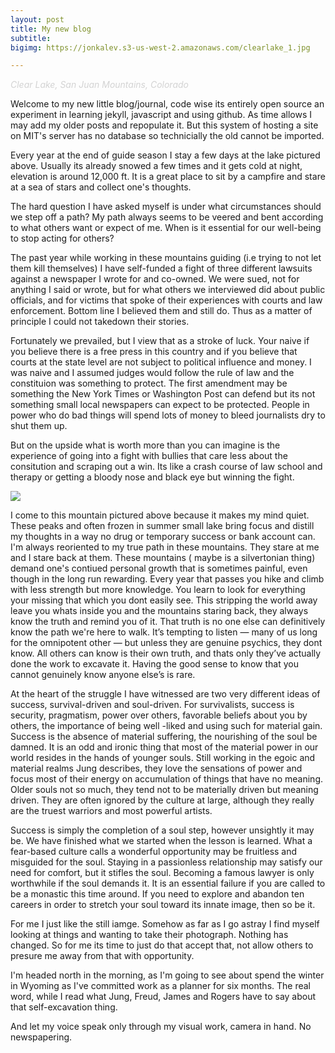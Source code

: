 ```yaml
---
layout: post
title: My new blog
subtitle: 
bigimg: https://jonkalev.s3-us-west-2.amazonaws.com/clearlake_1.jpg

---
```

  <figcaption><p style="color:LightGray;"> <i>Clear Lake, San Juan Mountains, Colorado</i></p></figcaption>

Welcome to my new little blog/journal, code wise its entirely open source an experiment in learning jekyll, javascript and using github. As time allows I may add my older posts and repopulate it. But this system of hosting a site on MIT's server has no database so technicially the old cannot be imported. 


Every year at the end of guide season I stay a few days at the lake pictured above. Usually its already snowed a few times and it gets cold at night, elevation is around 12,000 ft. 
It is a great place to sit by a campfire and stare at a sea of stars and collect one's thoughts.

The hard question I have asked myself is under what circumstances should we step off a path? My path always seems to be veered and bent according to what others want or expect of me.
When is it essential for our well-being to stop acting for others? 

The past year while working in these mountains guiding (i.e trying to not let them kill themselves) I have self-funded a fight of three different lawsuits against a newspaper I wrote for and co-owned. We were sued, not for anything I said or wrote, but for what others we interviewed did about public officials, and for victims that spoke of their experiences with courts and law enforcement. Bottom line I believed them and still do.
Thus as a matter of principle I could not takedown their stories.

Fortunately we prevailed, but I view that as a stroke of luck. Your naive if you believe there is a free press in this country and if you believe that courts at the state level are not subject to political influence and money. 
I was naive and I assumed judges would follow the rule of law and the constituion was something to protect.
The first amendment may be something the New York Times or Washington Post can defend but its not something small local newspapers can expect to be protected. People in power who do bad things will spend lots of money to bleed journalists dry to shut them up.

But on the upside what is worth more than you can imagine is the experience of going into a fight with bullies that care less about the consitution and scraping out a win.
Its like a crash course of law school and therapy or getting a bloody nose and black eye but winning the fight.

<img src="https://jonkalev.s3-us-west-2.amazonaws.com/clearlake-miccofire.jpg">

I come to this mountain pictured above because it makes my mind quiet. These peaks and often frozen in summer small lake bring focus and distill my thoughts in a way no drug or temporary success or bank account can.
I'm always reoriented to my true path in these mountains. 
They stare at me and I stare back at them.
These mountains ( maybe is a silvertonian thing) demand one's contiued personal growth that is sometimes painful, even though in the long run rewarding. 
Every year that passes you hike and climb with less strength but more knowledge. You learn to look for everything your missing that which you dont easily see.  This stripping the world away leave you whats inside you and the mountains staring back, they always know the truth and remind you of it.
That truth is no one else can definitively know the path we're here to walk. It’s tempting to listen — many of us long for the omnipotent other — but unless they are genuine psychics, they dont know. All others can know is their own truth, and thats only they’ve actually done the work to excavate it. Having the good sense to know that you cannot genuinely know anyone else’s is rare. 

At the heart of the struggle I have witnessed are two very different ideas of success, survival-driven and soul-driven. For survivalists, success is security, pragmatism, power over others, favorable beliefs about you by others, the importance of being well -liked and using such for material gain. 
Success is the absence of material suffering, the nourishing of the soul be damned. It is an odd and ironic thing that most of the material power in our world resides in the hands of younger souls. Still working in the egoic and material realms Jung describes, they love the sensations of power and focus most of their energy on accumulation of things that have no meaning. 
Older souls not so much, they tend not to be materially driven but meaning driven. They are often ignored by the culture at large, although they really are the truest warriors and most powerful artists.

Success is simply the completion of a soul step, however unsightly it may be. We have finished what we started when the lesson is learned. What a fear-based culture calls a wonderful opportunity may be fruitless and misguided for the soul. Staying in a passionless relationship may satisfy our need for comfort, but it stifles the soul. Becoming a famous lawyer is only worthwhile if the soul demands it. It is an essential failure if you are called to be a monastic this time around. If you need to explore and abandon ten careers in order to stretch your soul toward its innate image, then so be it. 

For me I just like the still iamge. Somehow as far as I go astray I find myself looking at things and wanting to take their photograph.
Nothing has changed. So for me its time to just do that accept that, not allow others to presure me away from that with opportunity.

I'm headed north in the morning, as I'm going to see about spend the winter in Wyoming as I've committed work as a planner for six months.
The real word, while I read what Jung, Freud, James and Rogers have to say about that self-excavation thing.

And let my voice speak only through my visual work, 
camera in hand. 
No newspapering.
